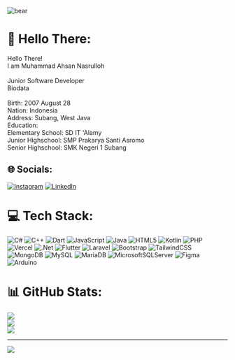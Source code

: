 ![bear](https://i.giphy.com/media/v1.Y2lkPTc5MGI3NjExMmhuMDdzOWVqYXdnYzFxZjg2dDVpb2VzZHppMXJzY2k3c2ZtaGlxbCZlcD12MV9pbnRlcm5hbF9naWZfYnlfaWQmY3Q9Zw/dzaUX7CAG0Ihi/giphy.gif)
# 💫 Hello There:
Hello There!<br>I am Muhammad Ahsan Nasrulloh<br><br>Junior Software Developer<br>Biodata<br><br>Birth: 2007 August 28<br>Nation: Indonesia<br>Address: Subang, West Java<br>Education:<br>Elementary School: SD IT 'Alamy<br>Junior Highschool: SMP Prakarya Santi Asromo<br>Senior Highschool: SMK Negeri 1 Subang<br>


## 🌐 Socials:
[![Instagram](https://img.shields.io/badge/Instagram-%23E4405F.svg?logo=Instagram&logoColor=white)](https://instagram.com/https://www.instagram.com/felofixie/) [![LinkedIn](https://img.shields.io/badge/LinkedIn-%230077B5.svg?logo=linkedin&logoColor=white)](https://linkedin.com/in/https://www.linkedin.com/in/muhammad-ahsan-nasrulloh-15126b31a/) 

# 💻 Tech Stack:
![C#](https://img.shields.io/badge/c%23-%23239120.svg?style=flat-square&logo=csharp&logoColor=white) ![C++](https://img.shields.io/badge/c++-%2300599C.svg?style=flat-square&logo=c%2B%2B&logoColor=white) ![Dart](https://img.shields.io/badge/dart-%230175C2.svg?style=flat-square&logo=dart&logoColor=white) ![JavaScript](https://img.shields.io/badge/javascript-%23323330.svg?style=flat-square&logo=javascript&logoColor=%23F7DF1E) ![Java](https://img.shields.io/badge/java-%23ED8B00.svg?style=flat-square&logo=openjdk&logoColor=white) ![HTML5](https://img.shields.io/badge/html5-%23E34F26.svg?style=flat-square&logo=html5&logoColor=white) ![Kotlin](https://img.shields.io/badge/kotlin-%237F52FF.svg?style=flat-square&logo=kotlin&logoColor=white) ![PHP](https://img.shields.io/badge/php-%23777BB4.svg?style=flat-square&logo=php&logoColor=white) ![Vercel](https://img.shields.io/badge/vercel-%23000000.svg?style=flat-square&logo=vercel&logoColor=white) ![.Net](https://img.shields.io/badge/.NET-5C2D91?style=flat-square&logo=.net&logoColor=white) ![Flutter](https://img.shields.io/badge/Flutter-%2302569B.svg?style=flat-square&logo=Flutter&logoColor=white) ![Laravel](https://img.shields.io/badge/laravel-%23FF2D20.svg?style=flat-square&logo=laravel&logoColor=white) ![Bootstrap](https://img.shields.io/badge/bootstrap-%238511FA.svg?style=flat-square&logo=bootstrap&logoColor=white) ![TailwindCSS](https://img.shields.io/badge/tailwindcss-%2338B2AC.svg?style=flat-square&logo=tailwind-css&logoColor=white) ![MongoDB](https://img.shields.io/badge/MongoDB-%234ea94b.svg?style=flat-square&logo=mongodb&logoColor=white) ![MySQL](https://img.shields.io/badge/mysql-4479A1.svg?style=flat-square&logo=mysql&logoColor=white) ![MariaDB](https://img.shields.io/badge/MariaDB-003545?style=flat-square&logo=mariadb&logoColor=white) ![MicrosoftSQLServer](https://img.shields.io/badge/Microsoft%20SQL%20Server-CC2927?style=flat-square&logo=microsoft%20sql%20server&logoColor=white) ![Figma](https://img.shields.io/badge/figma-%23F24E1E.svg?style=flat-square&logo=figma&logoColor=white) ![Arduino](https://img.shields.io/badge/-Arduino-00979D?style=flat-square&logo=Arduino&logoColor=white)
# 📊 GitHub Stats:
![](https://github-readme-stats.vercel.app/api?username=MuhammadAhsandev&theme=dark&hide_border=false&include_all_commits=true&count_private=false)<br/>
![](https://github-readme-streak-stats.herokuapp.com/?user=MuhammadAhsandev&theme=dark&hide_border=false)<br/>
![](https://github-readme-stats.vercel.app/api/top-langs/?username=MuhammadAhsandev&theme=dark&hide_border=false&include_all_commits=true&count_private=false&layout=compact)

---
[![](https://visitcount.itsvg.in/api?id=MuhammadAhsandev&icon=1&color=12)](https://visitcount.itsvg.in)

<!-- Proudly created with GPRM ( https://gprm.itsvg.in ) -->
